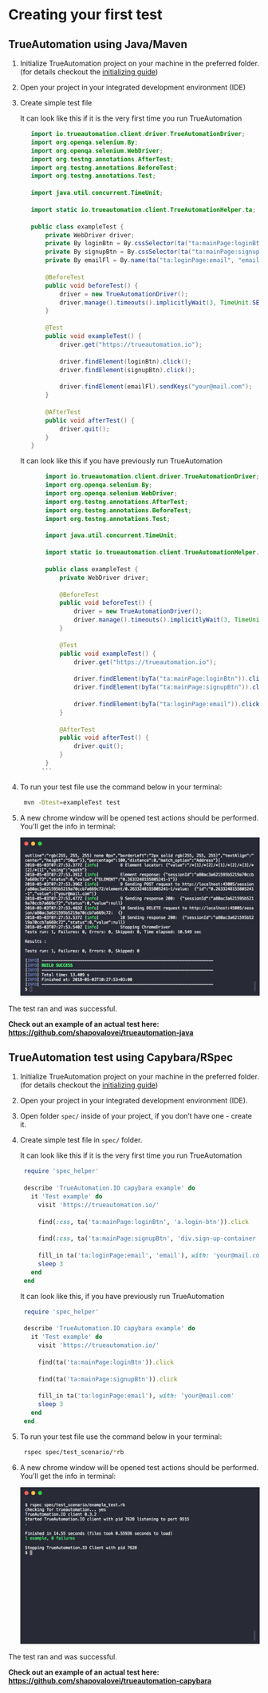 # Creating your first test

## TrueAutomation using Java/Maven

1. Initialize TrueAutomation project on your machine in the preferred folder. (for details checkout the [initializing guide](/initializing/initializing-automatically.md))

2. Open your project in your integrated development environment (IDE)

3. Create simple test file

   It can look like this if it is the very first time you run TrueAutomation

      ```java
         import io.trueautomation.client.driver.TrueAutomationDriver;
         import org.openqa.selenium.By;
         import org.openqa.selenium.WebDriver;
         import org.testng.annotations.AfterTest;
         import org.testng.annotations.BeforeTest;
         import org.testng.annotations.Test;

         import java.util.concurrent.TimeUnit;

         import static io.trueautomation.client.TrueAutomationHelper.ta;

         public class exampleTest {
             private WebDriver driver;
             private By loginBtn = By.cssSelector(ta("ta:mainPage:loginBtn", "a.login-btn"));
             private By signupBtn = By.cssSelector(ta("ta:mainPage:signupBtn", "div.sign-up-container > a"));
             private By emailFl = By.name(ta("ta:loginPage:email", "email"));

             @BeforeTest
             public void beforeTest() {
                 driver = new TrueAutomationDriver();
                 driver.manage().timeouts().implicitlyWait(3, TimeUnit.SECONDS);
             }

             @Test
             public void exampleTest() {
                 driver.get("https://trueautomation.io");

                 driver.findElement(loginBtn).click();
                 driver.findElement(signupBtn).click();

                 driver.findElement(emailFl).sendKeys("your@mail.com");
             }

             @AfterTest
             public void afterTest() {
                 driver.quit();
             }
         }
      ```

   It can look like this if you have previously run TrueAutomation

   ```java
          import io.trueautomation.client.driver.TrueAutomationDriver;
          import org.openqa.selenium.By;
          import org.openqa.selenium.WebDriver;
          import org.testng.annotations.AfterTest;
          import org.testng.annotations.BeforeTest;
          import org.testng.annotations.Test;

          import java.util.concurrent.TimeUnit;

          import static io.trueautomation.client.TrueAutomationHelper.byTa;

          public class exampleTest {
              private WebDriver driver;

              @BeforeTest
              public void beforeTest() {
                  driver = new TrueAutomationDriver();
                  driver.manage().timeouts().implicitlyWait(3, TimeUnit.SECONDS);
              }

              @Test
              public void exampleTest() {
                  driver.get("https://trueautomation.io");

                  driver.findElement(byTa("ta:mainPage:loginBtn")).click();
                  driver.findElement(byTa("ta:mainPage:signupBtn")).click();

                  driver.findElement(byTa("ta:loginPage:email")).click();
              }

              @AfterTest
              public void afterTest() {
                  driver.quit();
              }
          }
         ```
4. To run your test file use the command below in your terminal:

   ```bash
    mvn -Dtest=exampleTest test
   ```

5. A new chrome window will be opened test actions should be performed. You’ll get the info in terminal:

    ![Test output](../_images/java-test.png 'Test output')

The test ran and was successful.

**Check out an example of an actual test here:  https://github.com/shapovalovei/trueautomation-java**

## TrueAutomation test using Capybara/RSpec

1. Initialize TrueAutomation project on your machine in the preferred folder. (for details checkout the [initializing guide](/initializing/initializing-automatically.md))

2. Open your project in your integrated development environment (IDE).

3. Open folder `spec/` inside of your project, if you don’t have one - create it.

4. Create simple test file in `spec/` folder.

   It can look like this if it is the very first time you run TrueAutomation

   ```ruby
    require 'spec_helper'

    describe 'TrueAutomation.IO capybara example' do
      it 'Test example' do
        visit 'https://trueautomation.io/'

        find(:css, ta('ta:mainPage:loginBtn', 'a.login-btn')).click

        find(:css, ta('ta:mainPage:signupBtn', 'div.sign-up-container > a')).click

        fill_in ta('ta:loginPage:email', 'email'), with: 'your@mail.com'
        sleep 3
      end
    end
   ```

   It can look like this, if you have previously run TrueAutomation

   ```ruby
    require 'spec_helper'

    describe 'TrueAutomation.IO capybara example' do
      it 'Test example' do
        visit 'https://trueautomation.io/'

        find(ta('ta:mainPage:loginBtn')).click

        find(ta('ta:mainPage:signupBtn')).click

        fill_in ta('ta:loginPage:email'), with: 'your@mail.com'
        sleep 3
      end
    end
   ```

5. To run your test file use the command below in your terminal:

   ```bash
    rspec spec/test_scenario/*rb
   ```

6. A new chrome window will be opened test actions should be performed. You’ll get the info in terminal:

    ![Test output](../_images/capybara-test.png 'Test output')

The test ran and was successful.

**Check out an example of an actual test here:  https://github.com/shapovalovei/trueautomation-capybara**
